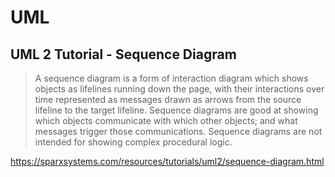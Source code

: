 # UML

## UML 2 Tutorial - Sequence Diagram

> A sequence diagram is a form of interaction diagram which shows objects as lifelines running down the page, with their interactions over time represented as messages drawn as arrows from the source lifeline to the target lifeline. Sequence diagrams are good at showing which objects communicate with which other objects; and what messages trigger those communications. Sequence diagrams are not intended for showing complex procedural logic.

https://sparxsystems.com/resources/tutorials/uml2/sequence-diagram.html
